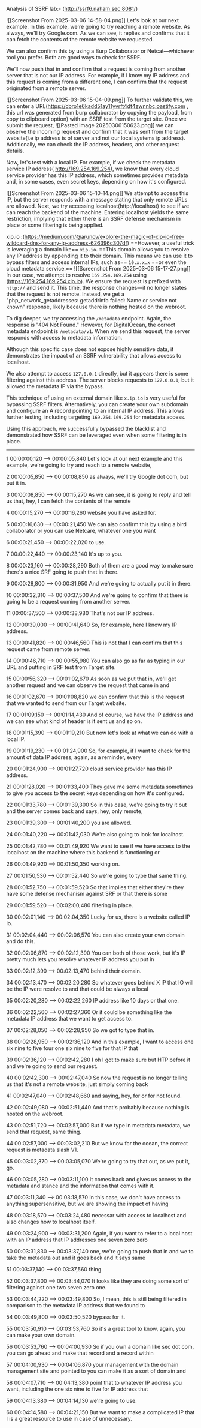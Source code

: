 Analysis of SSRF lab:-  (http://ssrf6.naham.sec:8081/)

![[Screenshot From 2025-03-06 14-58-04.png]]
Let's look at our next example. In this example, we're going to try reaching a remote website. As always, we'll try Google.com.
As we can see, it replies and confirms that it can fetch the contents of the remote website we requested. 

We can also confirm this by using a Burp Collaborator or Netcat—whichever tool you prefer. Both are good ways to check for SSRF.

We’ll now push that in and confirm that a request is coming from another server that is not our IP address. For example, if I know my IP address and this request is coming from a different one, I can confirm that the request originated from a remote server.


![[Screenshot From 2025-03-06 15-04-09.png]]
To further validate this, we can enter a URL(https://cbro1e6kadd51ay11yvrft4dt4zwnnbc.oastify.com  , this url was generated from burp collaborator by copying the payload, from copy to clipboard option) with an SSRF test from the target site.  Once we submit the request,
![[Pasted image 20250306150623.png]]
 we can observe the incoming request and confirm that it was sent from the target website(i.e ip address is of server and not our local systems ip address). Additionally, we can check the IP address, headers, and other request details.

Now, let's test with a local IP. For example, if we check the metadata service IP address( http://169.254.169.254), we know that every cloud service provider has this IP address, which sometimes provides metadata and, in some cases, even secret keys, depending on how it's configured.



![[Screenshot From 2025-03-06 15-10-14.png]]
We attempt to access this IP, but the server responds with a message stating that only remote URLs are allowed. Next, we try accessing localhost(http://localhost) to see if we can reach the backend of the machine. Entering localhost yields the same restriction, implying that either there is an SSRF defense mechanism in place or some filtering is being applied.


xip.io :(https://medium.com/@arunov/explore-the-magic-of-xip-io-free-wildcard-dns-for-any-ip-address-626396c307df)
==However, a useful trick is leveraging a domain like== `xip.io`. ==This domain allows you to resolve any IP address by appending it to their domain. This means we can use it to bypass filters and access internal IPs, such as== `10.x.x.x` ==or even the cloud metadata service.==
![[Screenshot From 2025-03-06 15-17-27.png]]
In our case, we attempt to resolve `169.254.169.254` using (https://169.254.169.254.xip.io). We ensure the request is prefixed with `http://` and send it. This time, the response changes—it no longer states that the request is not remote. Instead, we get a 
"php_network_getaddresses: getaddrinfo failed: Name or service not known" 
response, likely because there is nothing hosted on the webroot.

To dig deeper, we try accessing the `/metadata` endpoint. Again, the response is "404 Not Found." However, for DigitalOcean, the correct metadata endpoint is `/metadata/v1`. When we send this request, the server responds with access to metadata information.

Although this specific case does not expose highly sensitive data, it demonstrates the impact of an SSRF vulnerability that allows access to localhost.

We also attempt to access `127.0.0.1` directly, but it appears there is some filtering against this address. The server blocks requests to `127.0.0.1`, but it allowed the metadata IP via the bypass.

This technique of using an external domain like `x.ip.io` is very useful for bypassing SSRF filters. Alternatively, you can create your own subdomain and configure an A record pointing to an internal IP address. This allows further testing, including targeting `169.254.169.254` for metadata access.

Using this approach, we successfully bypassed the blacklist and demonstrated how SSRF can be leveraged even when some filtering is in place.







---

1
00:00:00,120 --> 00:00:05,840
Let's look at our next example and this example, we're going to try and reach to a remote website,

2
00:00:05,850 --> 00:00:08,850
as always, we'll try Google dot com, but put it in.

3
00:00:08,850 --> 00:00:15,270
As we can see, it is going to reply and tell us that, hey, I can fetch the contents of the remote

4
00:00:15,270 --> 00:00:16,260
website you have asked for.

5
00:00:16,630 --> 00:00:21,450
We can also confirm this by using a bird collaborator or you can use Netcare, whatever one you want

6
00:00:21,450 --> 00:00:22,020
to use.

7
00:00:22,440 --> 00:00:23,140
It's up to you.

8
00:00:23,160 --> 00:00:28,290
Both of them are a good way to make sure there's a nice SRF going to push that in there.

9
00:00:28,800 --> 00:00:31,950
And we're going to actually put it in there.

10
00:00:32,310 --> 00:00:37,500
And we're going to confirm that there is going to be a request coming from another server.

11
00:00:37,500 --> 00:00:38,980
That's not our IP address.

12
00:00:39,000 --> 00:00:41,640
So, for example, here I know my IP address.

13
00:00:41,820 --> 00:00:46,560
This is not that I can confirm that this request came from remote server.

14
00:00:46,710 --> 00:00:55,980
You can also go as far as typing in our URL and putting in SRF test from Target site.

15
00:00:56,320 --> 00:01:02,670
As soon as we put that in, we'll get another request and we can observe the request that came in and

16
00:01:02,670 --> 00:01:08,820
we can confirm that this is the request that we wanted to send from our Target website.

17
00:01:09,150 --> 00:01:14,430
And of course, we have the IP address and we can see what kind of header is it sent us and so on.

18
00:01:15,390 --> 00:01:19,210
But now let's look at what we can do with a local IP.

19
00:01:19,230 --> 00:01:24,900
So, for example, if I want to check for the amount of data IP address, again, as a reminder, every

20
00:01:24,900 --> 00:01:27,720
cloud service provider has this IP address.

21
00:01:28,020 --> 00:01:33,400
They gave me some metadata sometimes to give you access to the secret keys depending on how it's configured.

22
00:01:33,780 --> 00:01:39,300
So in this case, we're going to try it out and the server comes back and says, hey, only remote,

23
00:01:39,300 --> 00:01:40,200
you are allowed.

24
00:01:40,220 --> 00:01:42,030
We're also going to look for localhost.

25
00:01:42,780 --> 00:01:49,920
We want to see if we have access to the localhost on the machine where this backend is functioning or

26
00:01:49,920 --> 00:01:50,350
working on.

27
00:01:50,530 --> 00:01:52,440
So we're going to type that same thing.

28
00:01:52,750 --> 00:01:59,520
So that implies that either they're they have some defense mechanism against SRF or that there is some

29
00:01:59,520 --> 00:02:00,480
filtering in place.

30
00:02:01,140 --> 00:02:04,350
Lucky for us, there is a website called IP Io.

31
00:02:04,440 --> 00:02:06,570
You can also create your own domain and do this.

32
00:02:06,870 --> 00:02:12,390
You can both of those work, but it's IP pretty much lets you resolve whatever IP address you put in

33
00:02:12,390 --> 00:02:13,470
behind their domain.

34
00:02:13,470 --> 00:02:20,280
So whatever goes behind X IP that IO will be the IP were resolve to and that could be always a local

35
00:02:20,280 --> 00:02:22,260
IP address like 10 days or that one.

36
00:02:22,560 --> 00:02:27,360
Or it could be something like the metadata IP address that we want to get access to.

37
00:02:28,050 --> 00:02:28,950
So we got to type that in.

38
00:02:28,950 --> 00:02:36,120
And in this example, I want to access one six nine to five four one six nine to five for that IP that

39
00:02:36,120 --> 00:02:42,280
I oh I got to make sure but HTP before it and we're going to send our request.

40
00:02:42,300 --> 00:02:47,040
So now the request is no longer telling us that it's not a remote website, just simply coming back

41
00:02:47,040 --> 00:02:48,660
and saying, hey, for or for not found.

42
00:02:49,080 --> 00:02:51,440
And that's probably because nothing is hosted on the webroot.

43
00:02:51,720 --> 00:02:57,000
But if we type in metadata metadata, we send that request, same thing.

44
00:02:57,000 --> 00:03:02,210
But we know for the ocean, the correct request is metadata slash V1.

45
00:03:02,370 --> 00:03:05,070
We're going to try that out, as we put it, go.

46
00:03:05,280 --> 00:03:11,100
It comes back and gives us access to the metadata and stance and the information that comes with it.

47
00:03:11,340 --> 00:03:18,570
In this case, we don't have access to anything supersensitive, but we are showing the impact of having

48
00:03:18,570 --> 00:03:24,480
necessar with access to localhost and also changes how to localhost itself.

49
00:03:24,900 --> 00:03:31,200
Again, if you want to refer to a local host with an IP address that IP addresses one seven zero zero

50
00:03:31,830 --> 00:03:37,140
one, we're going to push that in and we to take the metadata out and it goes back and it says same

51
00:03:37,140 --> 00:03:37,560
thing.

52
00:03:37,800 --> 00:03:44,070
It looks like they are doing some sort of filtering against one two seven zero one.

53
00:03:44,220 --> 00:03:49,800
So, I mean, this is still being filtered in comparison to the metadata IP address that we found to

54
00:03:49,800 --> 00:03:50,520
bypass for it.

55
00:03:50,910 --> 00:03:53,760
So it's a great tool to know, again, you can make your own domain.

56
00:03:53,760 --> 00:04:00,930
So if you own a domain like sec dot com, you can go ahead and make that record and a record within

57
00:04:00,930 --> 00:04:06,870
your management with the domain management site and pointed to you can make it as a sort of domain and

58
00:04:07,710 --> 00:04:13,380
point that to whatever IP address you want, including the one six nine to five for IP address that

59
00:04:13,380 --> 00:04:14,130
we're going to use.

60
00:04:14,580 --> 00:04:21,150
But we want to make a complicated IP that I is a great resource to use in case of unnecessary.
